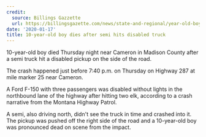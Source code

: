 ```yaml
---
credit:
  source: Billings Gazzette
  url: https://billingsgazette.com/news/state-and-regional/year-old-boy-dies-after-semi-hits-disabled-truck/article_588d4301-bb30-52f4-a64e-0398b46e49f0.html
date: '2020-01-17'
title: 10-year-old boy dies after semi hits disabled truck
---
```

10-year-old boy died Thursday night near Cameron in Madison County after a semi truck hit a disabled pickup on the side of the road.

The crash happened just before 7:40 p.m. on Thursday on Highway 287 at mile marker 25 near Cameron. 

A Ford F-150 with three passengers was disabled without lights in the northbound lane of the highway after hitting two elk, according to a crash narrative from the Montana Highway Patrol. 

A semi, also driving north, didn't see the truck in time and crashed into it. The pickup was pushed off the right side of the road and a 10-year-old boy was pronounced dead on scene from the impact.
